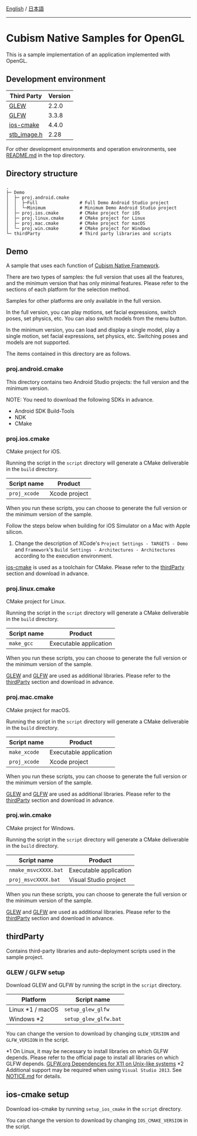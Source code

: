 [English](README.md) / [日本語](README.ja.md)

---

# Cubism Native Samples for OpenGL

This is a sample implementation of an application implemented with OpenGL.


## Development environment

| Third Party | Version |
| --- | --- |
| [GLEW] | 2.2.0 |
| [GLFW] | 3.3.8 |
| [ios-cmake] | 4.4.0 |
| [stb_image.h] | 2.28 |

For other development environments and operation environments, see [README.md](/README.md) in the top directory.


## Directory structure

```
.
├─ Demo
│  ├─ proj.android.cmake
│  │  ├─Full                # Full Demo Android Studio project
│  │  └─Minimum             # Minimum Demo Android Studio project
│  ├─ proj.ios.cmake        # CMake project for iOS
│  ├─ proj.linux.cmake      # CMake project for Linux
│  ├─ proj.mac.cmake        # CMake project for macOS
│  └─ proj.win.cmake        # CMake project for Windows
└─ thirdParty               # Third party libraries and scripts
```


## Demo

A sample that uses each function of [Cubism Native Framework].

There are two types of samples: the full version that uses all the features, and the minimum version that has only minimal features.
Please refer to the sections of each platform for the selection method.

Samples for other platforms are only available in the full version.

In the full version, you can play motions, set facial expressions, switch poses, set physics, etc.
You can also switch models from the menu button.

In the minimum version, you can load and display a single model, play a single motion, set facial expressions, set physics, etc.
Switching poses and models are not supported.

[Cubism Native Framework]: https://github.com/Live2D/CubismNativeFramework

The items contained in this directory are as follows.

### proj.android.cmake

This directory contains two Android Studio projects: the full version and the minimum version.

NOTE: You need to download the following SDKs in advance.

* Android SDK Build-Tools
* NDK
* CMake

### proj.ios.cmake

CMake project for iOS.

Running the script in the `script` directory will generate a CMake deliverable in the `build` directory.

| Script name | Product |
| --- | --- |
| `proj_xcode` | Xcode project |

When you run these scripts, you can choose to generate the full version or the minimum version of the sample.

Follow the steps below when building for iOS Simulator on a Mac with Apple silicon.

1. Change the description of XCode's `Project Settings - TARGETS - Demo` and `Framework`'s `Build Settings - Architectures - Architectures` according to the execution environment.


[ios-cmake] is used as a toolchain for CMake.
Please refer to the [thirdParty](#thirdParty) section and download in advance.

[ios-cmake]: https://github.com/leetal/ios-cmake

### proj.linux.cmake

CMake project for Linux.

Running the script in the `script` directory will generate a CMake deliverable in the `build` directory.

| Script name | Product |
| --- | --- |
| `make_gcc` | Executable application |

When you run these scripts, you can choose to generate the full version or the minimum version of the sample.

[GLEW] and [GLFW] are used as additional libraries.
Please refer to the [thirdParty](#thirdParty) section and download in advance.

### proj.mac.cmake

CMake project for macOS.

Running the script in the `script` directory will generate a CMake deliverable in the `build` directory.

| Script name | Product |
| --- | --- |
| `make_xcode` | Executable application |
| `proj_xcode` | Xcode project |

When you run these scripts, you can choose to generate the full version or the minimum version of the sample.

[GLEW] and [GLFW] are used as additional libraries.
Please refer to the [thirdParty](#thirdParty) section and download in advance.

### proj.win.cmake

CMake project for Windows.

Running the script in the `script` directory will generate a CMake deliverable in the `build` directory.

| Script name | Product |
| --- | --- |
| `nmake_msvcXXXX.bat` | Executable application |
| `proj_msvcXXXX.bat` | Visual Studio project |

When you run these scripts, you can choose to generate the full version or the minimum version of the sample.

[GLEW] and [GLFW] are used as additional libraries.
Please refer to the [thirdParty](#thirdParty) section and download in advance.

## thirdParty

Contains third-party libraries and auto-deployment scripts used in the sample project.

### GLEW / GLFW setup

Download GLEW and GLFW by running the script in the `script` directory.

| Platform | Script name |
| --- | --- |
| Linux *1 / macOS | `setup_glew_glfw` |
| Windows *2 | `setup_glew_glfw.bat` |

You can change the version to download by changing `GLEW_VERSION` and `GLFW_VERSION` in the script.

*1 On Linux, it may be necessary to install libraries on which GLFW depends. Please refer to the official page to install all libraries on which GLFW depends.
[GLFW.org Dependencies for X11 on Unix-like systems](https://www.glfw.org/docs/latest/compile_guide.html#compile_deps_x11)
*2 Additional support may be required when using `Visual Studio 2013`.
See [NOTICE.md](/NOTICE.md) for details.

## ios-cmake setup

Download ios-cmake by running `setup_ios_cmake` in the `script` directory.

You can change the version to download by changing `IOS_CMAKE_VERSION` in the script.

[GLEW]: https://github.com/nigels-com/glew
[GLFW]: https://github.com/glfw/glfw
[ios-cmake]: https://github.com/leetal/ios-cmake
[stb_image.h]: https://github.com/nothings/stb/blob/master/stb_image.h
